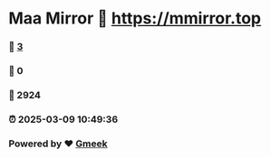 # Maa Mirror :link: https://mmirror.top 
### :page_facing_up: [3](https://mmirror.top/tag.html) 
### :speech_balloon: 0 
### :hibiscus: 2924 
### :alarm_clock: 2025-03-09 10:49:36 
### Powered by :heart: [Gmeek](https://github.com/Meekdai/Gmeek)
